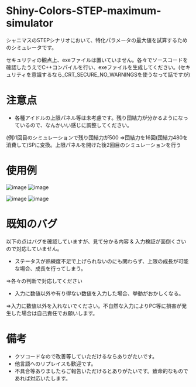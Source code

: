 # Shiny-Colors-STEP-maximum-simulator
シャニマスのSTEPシナリオにおいて、特化パラメータの最大値を試算するためのシミュレータです。

セキュリティの観点上、exeファイルは置いていません。各々でソースコードを確認したうえでC++コンパイルを行い、exeファイルを生成してください。(セキュリティを意識するなら_CRT_SECURE_NO_WARNINGSを使うなって話ですが)

# 注意点
- 各種アイドルの上限パネル等は未考慮です。残り団結力が分かるようになっているので、なんかいい感じに調整してください。

(例)1回目のシミュレーションで残り団結力が500
⇒団結力を16回(団結力480を消費して)SPに変換。上限パネルを開けた後2回目のシミュレーションを行う

# 使用例
![image](https://user-images.githubusercontent.com/80242944/167307940-063acd27-8164-490d-9aaa-d601db909f12.png)
![image](https://user-images.githubusercontent.com/80242944/167307944-f376a755-37ad-4a8e-98bb-d76c3a10fd0b.png)

![image](https://user-images.githubusercontent.com/80242944/167307950-5e38ceb7-4f0b-4211-b7aa-49fd75fb0377.png)
![image](https://user-images.githubusercontent.com/80242944/167307953-f4d2bc69-b8ca-467e-8cc2-4cb3be385b1c.png)


# 既知のバグ
以下の点はバグを確認していますが、見て分かる内容 & 入力検証が面倒くさいので対応していません。
- ステータスが熟練度不足で上げられないのにも関わらず、上限の成長が可能な場合、成長を行ってしまう。

⇒各々の判断で対応してください
- 入力に数値以外や有り得ない数値を入力した場合、挙動がおかしくなる。

⇒入力に数値以外を入れないでください。不自然な入力によりPC等に損害が発生した場合は自己責任でお願いします。

# 備考
- クソコードなので改善等していただけるならありがたいです。
- 他言語へのリプレイスも歓迎です。
- 不具合等ありましたらご報告いただけるとありがたいです。致命的なものであれば対応いたします。
